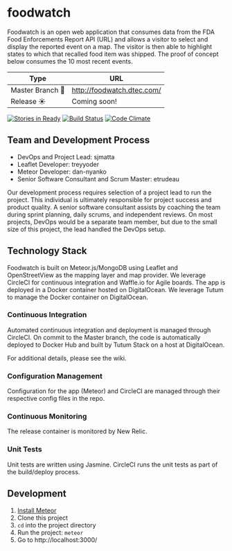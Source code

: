 # foodwatch

Foodwatch is an open web application that consumes data from the FDA Food Enforcements Report API (URL) and allows a visitor to select and display the reported event on a map.  The visitor is then able to highlight states to which that recalled food item was shipped.  The proof of concept below consumes the 10 most recent events.

Type | URL
---- | ---
Master Branch :rocket: | http://foodwatch.dtec.com/
Release :sunny: | Coming soon!

[![Stories in Ready](https://badge.waffle.io/DistributedInformationTechnologies/foodwatch.png?label=ready&title=Ready)](https://waffle.io/DistributedInformationTechnologies/foodwatch)
[![Build Status](https://circleci.com/gh/DistributedInformationTechnologies/foodwatch/tree/master.png?style=shield)](https://circleci.com/gh/DistributedInformationTechnologies/foodwatch)
[![Code Climate](https://codeclimate.com/github/DistributedInformationTechnologies/foodwatch/badges/gpa.svg)](https://codeclimate.com/github/DistributedInformationTechnologies/foodwatch)

## Team and Development Process
- DevOps and Project Lead: sjmatta
- Leaflet Developer: treyyoder
- Meteor Developer: dan-nyanko
- Senior Software Consultant and Scrum Master: etrudeau

Our development process requires selection of a project lead to run the project.  This individual is ultimately responsible for project success and product quality.  A senior software consultant assists by coaching the team during sprint planning, daily scrums, and independent reviews.  On most projects, DevOps would be a separate team member, but due to the small size of this project, the lead handled the DevOps setup.

## Technology Stack
Foodwatch is built on Meteor.js/MongoDB using Leaflet and OpenStreetView as the mapping layer and map provider.  We leverage CircleCI for continuous integration and Waffle.io for Agile boards.  The app is deployed in a Docker container hosted on DigitalOcean.  We leverage Tutum to manage the Docker container on DigitalOcean.

### Continuous Integration

Automated continuous integration and deployment is managed through CircleCI. On commit to the Master branch, the code is automatically deployed to Docker Hub and built by Tutum Stack on a host at DigitalOcean.

For additional details, please see the wiki.

### Configuration Management

Configuration for the app (Meteor) and CircleCI are managed through their respective config files in the repo. 

### Continuous Monitoring

The release container is monitored by New Relic.

### Unit Tests

Unit tests are written using Jasmine.  CircleCI runs the unit tests as part of the build/deploy process.

## Development
1. [Install Meteor](https://www.meteor.com/install)
2. Clone this project
3. ```cd``` into the project directory
4. Run the project: ```meteor```
5. Go to http://localhost:3000/




